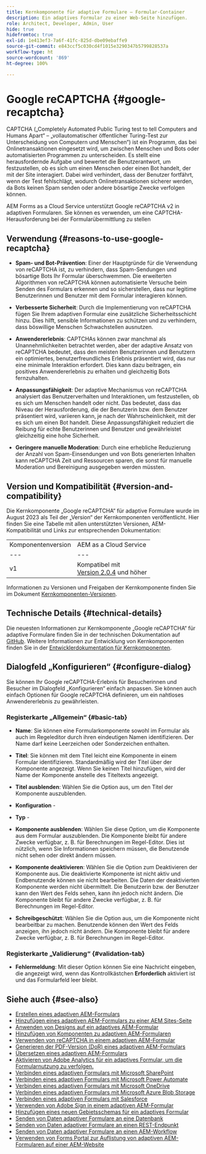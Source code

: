 ```yaml
---
title: Kernkomponente für adaptive Formulare – Formular-Container
description: Ein adaptives Formular zu einer Web-Seite hinzufügen.
role: Architect, Developer, Admin, User
hide: true
hidefromtoc: true
exl-id: 1e413ef3-7a6f-41fc-825d-dbe09ebaffe9
source-git-commit: e843ccf5c030cd4f1015e3290347b5799828537a
workflow-type: ht
source-wordcount: '869'
ht-degree: 100%

---
```


# Google reCAPTCHA {#google-recaptcha}

CAPTCHA („Completely Automated Public Turing test to tell Computers and Humans Apart“ – „vollautomatischer öffentlicher Turing-Test zur Unterscheidung von Computern und Menschen“) ist ein Programm, das bei Onlinetransaktionen eingesetzt wird, um zwischen Menschen und Bots oder automatisierten Programmen zu unterscheiden. Es stellt eine herausfordernde Aufgabe und bewertet die Benutzerantwort, um festzustellen, ob es sich um einen Menschen oder einen Bot handelt, der mit der Site interagiert. Dabei wird verhindert, dass der Benutzer fortfährt, wenn der Test fehlschlägt, wodurch Onlinetransaktionen sicherer werden, da Bots keinen Spam senden oder andere bösartige Zwecke verfolgen können.

AEM Forms as a Cloud Service unterstützt Google reCAPTCHA v2 in adaptiven Formularen. Sie können es verwenden, um eine CAPTCHA-Herausforderung bei der Formularübermittlung zu stellen

## Verwendung {#reasons-to-use-google-recaptcha}

- **Spam- und Bot-Prävention**: Einer der Hauptgründe für die Verwendung von reCAPTCHA ist, zu verhindern, dass Spam-Sendungen und bösartige Bots Ihr Formular überschwemmen. Die erweiterten Algorithmen von reCAPTCHA können automatisierte Versuche beim Senden des Formulars erkennen und so sicherstellen, dass nur legitime Benutzerinnen und Benutzer mit dem Formular interagieren können.

- **Verbesserte Sicherheit**: Durch die Implementierung von reCAPTCHA fügen Sie Ihrem adaptiven Formular eine zusätzliche Sicherheitsschicht hinzu. Dies hilft, sensible Informationen zu schützen und zu verhindern, dass böswillige Menschen Schwachstellen ausnutzen.

- **Anwendererlebnis**: CAPTCHAs können zwar manchmal als Unannehmlichkeiten betrachtet werden, aber der adaptive Ansatz von reCAPTCHA bedeutet, dass den meisten Benutzerinnen und Benutzern ein optimiertes, benutzerfreundliches Erlebnis präsentiert wird, das nur eine minimale Interaktion erfordert. Dies kann dazu beitragen, ein positives Anwendererlebnis zu erhalten und gleichzeitig Bots fernzuhalten.

- **Anpassungsfähigkeit**: Der adaptive Mechanismus von reCAPTCHA analysiert das Benutzerverhalten und Interaktionen, um festzustellen, ob es sich um Menschen handelt oder nicht. Das bedeutet, dass das Niveau der Herausforderung, die der Benutzerin bzw. dem Benutzer präsentiert wird, variieren kann, je nach der Wahrscheinlichkeit, mit der es sich um einen Bot handelt. Diese Anpassungsfähigkeit reduziert die Reibung für echte Benutzerinnen und Benutzer und gewährleistet gleichzeitig eine hohe Sicherheit.

- **Geringere manuelle Moderation**: Durch eine erhebliche Reduzierung der Anzahl von Spam-Einsendungen und von Bots generierten Inhalten kann reCAPTCHA Zeit und Ressourcen sparen, die sonst für manuelle Moderation und Bereinigung ausgegeben werden müssten.

## Version und Kompatibilität {#version-and-compatibility}

Die Kernkomponente „Google reCAPTCHA“ für adaptive Formulare wurde im August 2023 als Teil der „Version“ der Kernkomponenten veröffentlicht. Hier finden Sie eine Tabelle mit allen unterstützten Versionen, AEM-Kompatibilität und Links zur entsprechenden Dokumentation:


|  |  |
|---|---|
| Komponentenversion | AEM as a Cloud Service |
| --- | --- |
| v1 | Kompatibel mit<br>[Version 2.0.4](/help/versions.md) und höher | Kompatibel | Kompatibel |

Informationen zu Versionen und Freigaben der Kernkomponente finden Sie im Dokument [Kernkomponenten-Versionen](/help/versions.md).

## Technische Details {#technical-details}

Die neuesten Informationen zur Kernkomponente „Google reCAPTCHA“ für adaptive Formulare finden Sie in der technischen Dokumentation auf [GitHub](https://github.com/adobe/aem-core-forms-components/tree/master/ui.af.apps/src/main/content/jcr_root/apps/core/fd/components/form/recaptcha/v1/recaptcha). Weitere Informationen zur Entwicklung von Kernkomponenten finden Sie in der [Entwicklerdokumentation für Kernkomponenten](/help/developing/overview.md).

## Dialogfeld „Konfigurieren“ {#configure-dialog}

Sie können Ihr Google reCAPTCHA-Erlebnis für Besucherinnen und Besucher im Dialogfeld „Konfigurieren“ einfach anpassen. Sie können auch einfach Optionen für Google reCAPTCHA definieren, um ein nahtloses Anwendererlebnis zu gewährleisten.

### Registerkarte „Allgemein“ {#basic-tab}

- **Name**: Sie können eine Formularkomponente sowohl im Formular als auch im Regeleditor durch ihren eindeutigen Namen identifizieren. Der Name darf keine Leerzeichen oder Sonderzeichen enthalten.

- **Titel**: Sie können mit dem Titel leicht eine Komponente in einem Formular identifizieren. Standardmäßig wird der Titel über der Komponente angezeigt. Wenn Sie keinen Titel hinzufügen, wird der Name der Komponente anstelle des Titeltexts angezeigt.

- **Titel ausblenden**: Wählen Sie die Option aus, um den Titel der Komponente auszublenden.

- **Konfiguration** -

- **Typ** -

- **Komponente ausblenden**: Wählen Sie diese Option, um die Komponente aus dem Formular auszublenden. Die Komponente bleibt für andere Zwecke verfügbar, z. B. für Berechnungen im Regel-Editor. Dies ist nützlich, wenn Sie Informationen speichern müssen, die Benutzende nicht sehen oder direkt ändern müssen.

- **Komponente deaktivieren**: Wählen Sie die Option zum Deaktivieren der Komponente aus. Die deaktivierte Komponente ist nicht aktiv und Endbenutzende können sie nicht bearbeiten. Die Daten der deaktivierten Komponente werden nicht übermittelt. Die Benutzerin bzw. der Benutzer kann den Wert des Felds sehen, kann ihn jedoch nicht ändern. Die Komponente bleibt für andere Zwecke verfügbar, z. B. für Berechnungen im Regel-Editor.

- **Schreibgeschützt**: Wählen Sie die Option aus, um die Komponente nicht bearbeitbar zu machen. Benutzende können den Wert des Felds anzeigen, ihn jedoch nicht ändern. Die Komponente bleibt für andere Zwecke verfügbar, z. B. für Berechnungen im Regel-Editor.

### Registerkarte „Validierung“ {#validation-tab}

- **Fehlermeldung**: Mit dieser Option können Sie eine Nachricht eingeben, die angezeigt wird, wenn das Kontrollkästchen **Erforderlich** aktiviert ist und das Formularfeld leer bleibt.

## Siehe auch {#see-also}

- [Erstellen eines adaptiven AEM-Formulars](https://experienceleague.adobe.com/docs/experience-manager-cloud-service/content/forms/adaptive-forms-authoring/authoring-adaptive-forms-core-components/create-an-adaptive-form-on-forms-cs/creating-adaptive-form-core-components.html?lang=de)
- [Hinzufügen eines adaptiven AEM-Formulars zu einer AEM Sites-Seite](https://experienceleague.adobe.com/docs/experience-manager-cloud-service/content/forms/adaptive-forms-authoring/create-or-add-an-adaptive-form-to-aem-sites-page.html?lang=de)
- [Anwenden von Designs auf ein adaptives AEM-Formular](https://experienceleague.adobe.com/docs/experience-manager-cloud-service/content/forms/adaptive-forms-authoring/authoring-adaptive-forms-core-components/create-an-adaptive-form-on-forms-cs/using-themes-in-core-components.html?lang=de)
- [Hinzufügen von Komponenten zu adaptiven AEM-Formularen](/help/adaptive-forms/introduction.md#adaptive-forms-core-components-components)
- [Verwenden von reCAPTCHA in einem adaptiven AEM-Formular](https://experienceleague.adobe.com/docs/experience-manager-cloud-service/content/forms/adaptive-forms-authoring/authoring-adaptive-forms-foundation-components/add-components-to-an-adaptive-form/captcha-adaptive-forms.html?lang=de)
- [Generieren der PDF-Version (DoR) eines adaptiven AEM-Formulars](https://experienceleague.adobe.com/docs/experience-manager-cloud-service/content/forms/adaptive-forms-authoring/authoring-adaptive-forms-core-components/create-an-adaptive-form-on-forms-cs/generate-document-of-record-core-components.html?lang=de)
- [Übersetzen eines adaptiven AEM-Formulars](https://experienceleague.adobe.com/docs/experience-manager-cloud-service/content/forms/adaptive-forms-authoring/authoring-adaptive-forms-core-components/create-an-adaptive-form-on-forms-cs/using-aem-translation-workflow-to-localize-adaptive-forms-core-components.html?lang=de)
- [Aktivieren von Adobe Analytics für ein adaptives Formular, um die Formularnutzung zu verfolgen.](https://experienceleague.adobe.com/docs/experience-manager-cloud-service/content/forms/integrate/services/enable-adobe-analytics-adaptive-form-using-experience-cloud-setup-automation.html?lang=de)
- [Verbinden eines adaptiven Formulars mit Microsoft SharePoint](https://experienceleague.adobe.com/docs/experience-manager-cloud-service/content/forms/adaptive-forms-authoring/authoring-adaptive-forms-core-components/create-an-adaptive-form-on-forms-cs/configure-submit-actions-core-components.html#create-sharepoint-configuration?lang=de)
- [Verbinden eines adaptiven Formulars mit Microsoft Power Automate](https://experienceleague.adobe.com/docs/experience-manager-cloud-service/content/forms/adaptive-forms-authoring/authoring-adaptive-forms-core-components/create-an-adaptive-form-on-forms-cs/configure-submit-actions-core-components.html?lang=de#microsoft-power-automate)
- [Verbinden eines adaptiven Formulars mit Microsoft OneDrive](https://experienceleague.adobe.com/docs/experience-manager-cloud-service/content/forms/adaptive-forms-authoring/authoring-adaptive-forms-core-components/create-an-adaptive-form-on-forms-cs/configure-submit-actions-core-components.html?lang=de#submit-to-onedrive)
- [Verbinden eines adaptiven Formulars mit Microsoft Azure Blob Storage](https://experienceleague.adobe.com/docs/experience-manager-cloud-service/content/forms/adaptive-forms-authoring/authoring-adaptive-forms-core-components/create-an-adaptive-form-on-forms-cs/configure-submit-actions-core-components.html?lang=de#submit-to-azure-blob-storage)
- [Verbinden eines adaptiven Formulars mit Salesforce](https://experienceleague.adobe.com/docs/experience-manager-cloud-service/content/forms/integrate/use-form-data-model/oauth2-client-credentials-flow-for-server-to-server-integration.html?lang=de)
- [Verwenden von Adobe Sign in einem adaptiven AEM-Formular](https://experienceleague.adobe.com/docs/experience-manager-cloud-service/content/forms/adaptive-forms-authoring/authoring-adaptive-forms-foundation-components/use-adobe-sign/working-with-adobe-sign.html?lang=de)
- [Hinzufügen eines neuen Gebietsschemas für ein adaptives Formular](https://experienceleague.adobe.com/docs/experience-manager-cloud-service/content/forms/adaptive-forms-authoring/authoring-adaptive-forms-core-components/create-an-adaptive-form-on-forms-cs/supporting-new-language-localization-core-components.html?lang=de)
- [Senden von Daten adaptiver Formulare an eine Datenbank](https://experienceleague.adobe.com/docs/experience-manager-cloud-service/content/forms/integrate/use-form-data-model/data-integration.html?lang=de)
- [Senden von Daten adaptiver Formulare an einen REST-Endpunkt](https://experienceleague.adobe.com/docs/experience-manager-cloud-service/content/forms/adaptive-forms-authoring/authoring-adaptive-forms-core-components/create-an-adaptive-form-on-forms-cs/configure-submit-actions-core-components.html#submit-to-rest-endpoint?lang=de)
- [Senden von Daten adaptiver Formulare an einen AEM-Workflow](https://experienceleague.adobe.com/docs/experience-manager-cloud-service/content/forms/adaptive-forms-authoring/authoring-adaptive-forms-core-components/create-an-adaptive-form-on-forms-cs/configure-submit-actions-core-components.html?lang=de#invoke-an-aem-workflow)
- [Verwenden von Forms Portal zur Auflistung von adaptiven AEM-Formularen auf einer AEM-Website](https://experienceleague.adobe.com/docs/experience-manager-cloud-service/content/forms/adaptive-forms-authoring/authoring-adaptive-forms-foundation-components/configure-forms-portal.html?lang=de)

